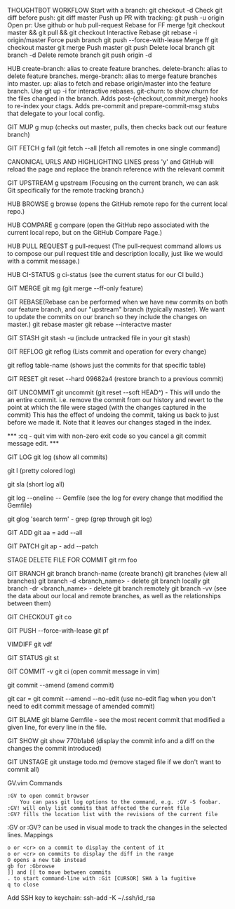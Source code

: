 THOUGHTBOT WORKFLOW
  Start with a branch:         git checkout -d <branch>
  Check git diff before push:  git diff master
  Push up PR with tracking:    git push -u origin <branch>
  Open pr:                     Use github or hub pull-request
  Rebase for FF merge          !git checkout master && git pull && git checkout <branch>
  Interactive Rebase           git rebase -i origin/master
  Force push branch            git push --force-with-lease
  Merge ff                     git checkout master
                               git merge <branch>
  Push master                  git push
  Delete local branch          git branch -d <branch>
  Delete remote branch         git push origin -d <branch>

HUB
create-branch: alias to create feature branches.
delete-branch: alias to delete feature branches.
merge-branch: alias to merge feature branches into master.
up: alias to fetch and rebase origin/master into the feature branch. Use git up -i for interactive rebases.
git-churn: to show churn for the files changed in the branch.
Adds post-{checkout,commit,merge} hooks to re-index your ctags.
Adds pre-commit and prepare-commit-msg stubs that delegate to your local config.

GIT MUP
g mup (checks out master, pulls, then checks back out our feature branch)

GIT FETCH
g fall (git fetch --all [fetch all remotes in one single command]

CANONICAL URLS AND HIGHLIGHTING LINES
press 'y' and GitHub will reload the page and replace the branch reference with
the relevant commit

GIT UPSTREAM
g upstream (Focusing on the current branch, we can ask Git specifically for the
remote tracking branch.)

HUB BROWSE
g browse (opens the GitHub remote repo for the current local repo.)

HUB COMPARE
g compare (open the GitHub repo associated with the current local repo, but on
the GitHub Compare Page.)

HUB PULL REQUEST
g pull-request (The pull-request command allows us to compose our pull request
title and description locally, just like we would with a commit message.)

HUB CI-STATUS
g ci-status (see the current status for our CI build.)

GIT MERGE
git mg (git merge --ff-only feature)

GIT REBASE(Rebase can be performed when we have new commits on both our feature
branch, and our "upstream" branch (typically master). We want to update the
commits on our branch so they include the changes on master.)
git rebase master
git rebase --interactve master

GIT STASH
git stash -u  (include untracked file in your git stash)

GIT REFLOG
git reflog (Lists commit and operation for every change)

git reflog table-name (shows just the commits for that specific table)

GIT RESET
git reset --hard 09682a4 (restore branch to a previous commit)

GIT UNCOMMIT
git uncommit (git reset --soft HEAD^) - This will undo the an entire commit.
i.e. remove the commit from our history and revert to the point at which the
file were staged (with the changes captured in the commit)
This has the effect of undoing the commit, taking us back to just before we made
it. Note that it leaves our changes staged in the index.

*** :cq - quit vim with non-zero exit code so you cancel a git commit message
edit. ***

GIT LOG
git log (show all commits)

git l (pretty colored log)

git sla (short log all)

git log --oneline -- Gemfile (see the log for every change that modified the Gemfile)

git glog 'search term' - grep (grep through git log)

GIT ADD
git aa = add --all

GIT PATCH
git ap - add --patch

STAGE DELETE FILE FOR COMMIT
git rm foo

GIT BRANCH
git branch branch-name (create branch)
git branches (view all branches)
git branch -d <branch_name> - delete git branch locally
git branch -dr <branch_name> - delete git branch remotely
git branch -vv (see the data about our local and remote branches, as well as the
relationships between them)

GIT CHECKOUT
git co

GIT PUSH --force-with-lease
git pf

VIMDIFF
git vdf

GIT STATUS
git st

GIT COMMIT -v
git ci (open commit message in vim)

git commit --amend (amend commit)

git car = git commit --amend --no-edit (use no-edit flag when you don't need to
edit commit message of amended commit)

GIT BLAME
git blame Gemfile - see the most recent commit that modified a given line, for every line in the file.

GIT SHOW
git show 770b1ab6 (display the commit info and a diff on the changes the commit introduced)

GIT UNSTAGE
git unstage todo.md (remove staged file if we don't want to commit all)

GV.vim
Commands

    :GV to open commit browser
        You can pass git log options to the command, e.g. :GV -S foobar.
    :GV! will only list commits that affected the current file
    :GV? fills the location list with the revisions of the current file

:GV or :GV? can be used in visual mode to track the changes in the selected lines.
Mappings

    o or <cr> on a commit to display the content of it
    o or <cr> on commits to display the diff in the range
    O opens a new tab instead
    gb for :Gbrowse
    ]] and [[ to move between commits
    . to start command-line with :Git [CURSOR] SHA à la fugitive
    q to close

Add SSH key to keychain:
ssh-add -K ~/.ssh/id_rsa
